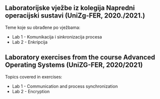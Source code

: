 Laboratorijske vježbe iz kolegija Napredni operacijski sustavi (UniZg-FER, 2020./2021.)
--
Teme koje su obrađene po vježbama:
  - Lab 1 - Komunikacija i sinkronizacija procesa
  - Lab 2 - Enkripcija

Laboratory exercises from the course Advanced Operating Systems (UniZG-FER, 2020/2021)
--
Topics covered in exercises:
  - Lab 1 - Communication and process synchronization
  - Lab 2 - Encryption
